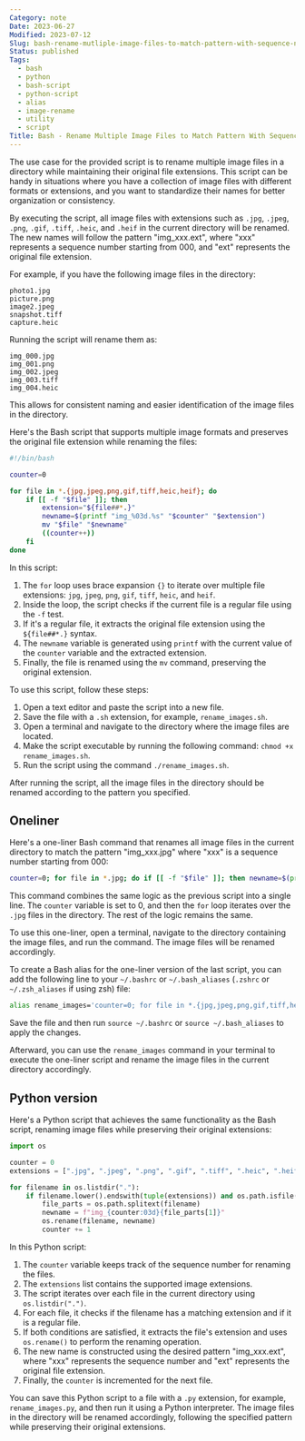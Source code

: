 ```yaml
---
Category: note
Date: 2023-06-27
Modified: 2023-07-12
Slug: bash-rename-mutliple-image-files-to-match-pattern-with-sequence-number
Status: published
Tags:
  - bash
  - python
  - bash-script
  - python-script
  - alias
  - image-rename
  - utility
  - script
Title: Bash - Rename Multiple Image Files to Match Pattern With Sequence Number
---
```


The use case for the provided script is to rename multiple image files in a directory while maintaining their original file extensions. This script can be handy in situations where you have a collection of image files with different formats or extensions, and you want to standardize their names for better organization or consistency.

By executing the script, all image files with extensions such as `.jpg`, `.jpeg`, `.png`, `.gif`, `.tiff`, `.heic`, and `.heif` in the current directory will be renamed. The new names will follow the pattern "img_xxx.ext", where "xxx" represents a sequence number starting from 000, and "ext" represents the original file extension.

For example, if you have the following image files in the directory:

```
photo1.jpg
picture.png
image2.jpeg
snapshot.tiff
capture.heic
```

Running the script will rename them as:

```
img_000.jpg
img_001.png
img_002.jpeg
img_003.tiff
img_004.heic
```

This allows for consistent naming and easier identification of the image files in the directory.

Here's the Bash script that supports multiple image formats and preserves the original file extension while renaming the files:

```bash
#!/bin/bash

counter=0

for file in *.{jpg,jpeg,png,gif,tiff,heic,heif}; do
    if [[ -f "$file" ]]; then
        extension="${file##*.}"
        newname=$(printf "img_%03d.%s" "$counter" "$extension")
        mv "$file" "$newname"
        ((counter++))
    fi
done
```

In this script:

1. The `for` loop uses brace expansion `{}` to iterate over multiple file extensions: `jpg`, `jpeg`, `png`, `gif`, `tiff`, `heic`, and `heif`.
2. Inside the loop, the script checks if the current file is a regular file using the `-f` test.
3. If it's a regular file, it extracts the original file extension using the `${file##*.}` syntax.
4. The `newname` variable is generated using `printf` with the current value of the `counter` variable and the extracted extension.
5. Finally, the file is renamed using the `mv` command, preserving the original extension.

To use this script, follow these steps:

1. Open a text editor and paste the script into a new file.
2. Save the file with a `.sh` extension, for example, `rename_images.sh`.
3. Open a terminal and navigate to the directory where the image files are located.
4. Make the script executable by running the following command: `chmod +x rename_images.sh`.
5. Run the script using the command `./rename_images.sh`.

After running the script, all the image files in the directory should be renamed according to the pattern you specified.

## Oneliner

Here's a one-liner Bash command that renames all image files in the current directory to match the pattern "img_xxx.jpg" where "xxx" is a sequence number starting from 000:

```bash
counter=0; for file in *.jpg; do if [[ -f "$file" ]]; then newname=$(printf "img_%03d.jpg" "$counter"); mv "$file" "$newname"; ((counter++)); fi; done
```

This command combines the same logic as the previous script into a single line. The `counter` variable is set to 0, and then the `for` loop iterates over the `.jpg` files in the directory. The rest of the logic remains the same.

To use this one-liner, open a terminal, navigate to the directory containing the image files, and run the command. The image files will be renamed accordingly.

To create a Bash alias for the one-liner version of the last script, you can add the following line to your `~/.bashrc` or `~/.bash_aliases` (`.zshrc` or `~/.zsh_aliases` if using zsh) file:

```bash
alias rename_images='counter=0; for file in *.{jpg,jpeg,png,gif,tiff,heic,heif}; do if [[ -f "$file" ]]; then extension="${file##*.}"; newname=$(printf "img_%03d.%s" "$counter" "$extension"); mv "$file" "$newname"; ((counter++)); fi; done'
```

Save the file and then run `source ~/.bashrc` or `source ~/.bash_aliases` to apply the changes.

Afterward, you can use the `rename_images` command in your terminal to execute the one-liner script and rename the image files in the current directory accordingly.

## Python version

Here's a Python script that achieves the same functionality as the Bash script, renaming image files while preserving their original extensions:

```python
import os

counter = 0
extensions = [".jpg", ".jpeg", ".png", ".gif", ".tiff", ".heic", ".heif"]

for filename in os.listdir("."):
    if filename.lower().endswith(tuple(extensions)) and os.path.isfile(filename):
        file_parts = os.path.splitext(filename)
        newname = f"img_{counter:03d}{file_parts[1]}"
        os.rename(filename, newname)
        counter += 1
```

In this Python script:

1. The `counter` variable keeps track of the sequence number for renaming the files.
2. The `extensions` list contains the supported image extensions.
3. The script iterates over each file in the current directory using `os.listdir(".")`.
4. For each file, it checks if the filename has a matching extension and if it is a regular file.
5. If both conditions are satisfied, it extracts the file's extension and uses `os.rename()` to perform the renaming operation.
6. The new name is constructed using the desired pattern "img_xxx.ext", where "xxx" represents the sequence number and "ext" represents the original file extension.
7. Finally, the `counter` is incremented for the next file.

You can save this Python script to a file with a `.py` extension, for example, `rename_images.py`, and then run it using a Python interpreter. The image files in the directory will be renamed accordingly, following the specified pattern while preserving their original extensions.
